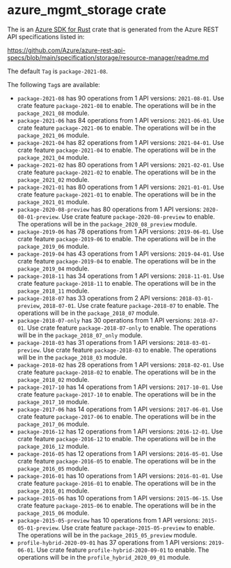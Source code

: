# azure_mgmt_storage crate

The is an [Azure SDK for Rust](https://github.com/Azure/azure-sdk-for-rust) crate that is generated from the Azure REST API specifications listed in:

https://github.com/Azure/azure-rest-api-specs/blob/main/specification/storage/resource-manager/readme.md

The default `Tag` is `package-2021-08`.

The following `Tag`s are available:

- `package-2021-08` has 90 operations from 1 API versions: `2021-08-01`. Use crate feature `package-2021-08` to enable. The operations will be in the `package_2021_08` module.
- `package-2021-06` has 84 operations from 1 API versions: `2021-06-01`. Use crate feature `package-2021-06` to enable. The operations will be in the `package_2021_06` module.
- `package-2021-04` has 82 operations from 1 API versions: `2021-04-01`. Use crate feature `package-2021-04` to enable. The operations will be in the `package_2021_04` module.
- `package-2021-02` has 80 operations from 1 API versions: `2021-02-01`. Use crate feature `package-2021-02` to enable. The operations will be in the `package_2021_02` module.
- `package-2021-01` has 80 operations from 1 API versions: `2021-01-01`. Use crate feature `package-2021-01` to enable. The operations will be in the `package_2021_01` module.
- `package-2020-08-preview` has 80 operations from 1 API versions: `2020-08-01-preview`. Use crate feature `package-2020-08-preview` to enable. The operations will be in the `package_2020_08_preview` module.
- `package-2019-06` has 78 operations from 1 API versions: `2019-06-01`. Use crate feature `package-2019-06` to enable. The operations will be in the `package_2019_06` module.
- `package-2019-04` has 43 operations from 1 API versions: `2019-04-01`. Use crate feature `package-2019-04` to enable. The operations will be in the `package_2019_04` module.
- `package-2018-11` has 34 operations from 1 API versions: `2018-11-01`. Use crate feature `package-2018-11` to enable. The operations will be in the `package_2018_11` module.
- `package-2018-07` has 33 operations from 2 API versions: `2018-03-01-preview`, `2018-07-01`. Use crate feature `package-2018-07` to enable. The operations will be in the `package_2018_07` module.
- `package-2018-07-only` has 30 operations from 1 API versions: `2018-07-01`. Use crate feature `package-2018-07-only` to enable. The operations will be in the `package_2018_07_only` module.
- `package-2018-03` has 31 operations from 1 API versions: `2018-03-01-preview`. Use crate feature `package-2018-03` to enable. The operations will be in the `package_2018_03` module.
- `package-2018-02` has 28 operations from 1 API versions: `2018-02-01`. Use crate feature `package-2018-02` to enable. The operations will be in the `package_2018_02` module.
- `package-2017-10` has 14 operations from 1 API versions: `2017-10-01`. Use crate feature `package-2017-10` to enable. The operations will be in the `package_2017_10` module.
- `package-2017-06` has 14 operations from 1 API versions: `2017-06-01`. Use crate feature `package-2017-06` to enable. The operations will be in the `package_2017_06` module.
- `package-2016-12` has 12 operations from 1 API versions: `2016-12-01`. Use crate feature `package-2016-12` to enable. The operations will be in the `package_2016_12` module.
- `package-2016-05` has 12 operations from 1 API versions: `2016-05-01`. Use crate feature `package-2016-05` to enable. The operations will be in the `package_2016_05` module.
- `package-2016-01` has 10 operations from 1 API versions: `2016-01-01`. Use crate feature `package-2016-01` to enable. The operations will be in the `package_2016_01` module.
- `package-2015-06` has 10 operations from 1 API versions: `2015-06-15`. Use crate feature `package-2015-06` to enable. The operations will be in the `package_2015_06` module.
- `package-2015-05-preview` has 10 operations from 1 API versions: `2015-05-01-preview`. Use crate feature `package-2015-05-preview` to enable. The operations will be in the `package_2015_05_preview` module.
- `profile-hybrid-2020-09-01` has 37 operations from 1 API versions: `2019-06-01`. Use crate feature `profile-hybrid-2020-09-01` to enable. The operations will be in the `profile_hybrid_2020_09_01` module.